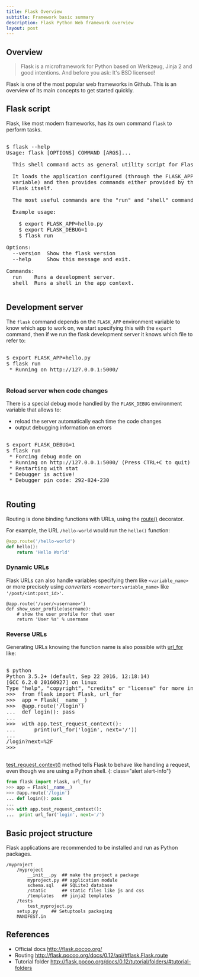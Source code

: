 ```yaml
---
title: Flask Overview
subtitle: Framework basic summary
description: Flask Python Web framework overview
layout: post
---
```


## Overview

> Flask is a microframework for Python based on Werkzeug, Jinja 2 and
> good intentions. And before you ask: It's BSD licensed! 

Flask is one of the most popular web frameworks in Github. This is an
overview of its main concepts to get started quickly.

## Flask script

Flask, like most modern frameworks, has its own command `flask` to
perform tasks. 

<pre class="shell">
<samp>
<span class="shell-prompt">$</span> <kbd>flask --help</kbd>
Usage: flask [OPTIONS] COMMAND [ARGS]...

  This shell command acts as general utility script for Flask applications.

  It loads the application configured (through the FLASK_APP environment
  variable) and then provides commands either provided by the application or
  Flask itself.

  The most useful commands are the "run" and "shell" command.

  Example usage:

    $ export FLASK_APP=hello.py
    $ export FLASK_DEBUG=1
    $ flask run

Options:
  --version  Show the flask version
  --help     Show this message and exit.

Commands:
  run    Runs a development server.
  shell  Runs a shell in the app context.
</samp>
</pre>

## Development server

The `flask` command depends on the `FLASK_APP` environment
variable to know which app to work on, we start specifying this with
the `export` command, then if we run the flask development server it
knows which file to refer to:

<pre class="shell">
<samp>
<span class="shell-prompt">$</span> <kbd>export FLASK_APP=hello.py</kbd>
<span class="shell-prompt">$</span> <kbd>flask run</kbd>
 * Running on http://127.0.0.1:5000/
</samp>
</pre>

### Reload server when code changes

There is a special debug mode handled by the `FLASK_DEBUG` environment
variable that allows to:

- reload the server automatically each time the code changes
- output debugging information on errors

<pre class="shell">
<samp>
<span class="shell-prompt">$</span> <kbd>export FLASK_DEBUG=1</kbd>
<span class="shell-prompt">$</span> <kbd>flask run</kbd>
 * Forcing debug mode on
 * Running on http://127.0.0.1:5000/ (Press CTRL+C to quit)
 * Restarting with stat
 * Debugger is active!
 * Debugger pin code: 292-824-230
</samp>
</pre>

## Routing

Routing is done binding functions with URLs, using the [route()](http://flask.pocoo.org/docs/0.12/api/#flask.Flask.route)
decorator.

For example, the URL `/hello-world` would run the `hello()` function:

~~~ python
@app.route('/hello-world')
def hello():
    return 'Hello World'
~~~

### Dynamic URLs

Flask URLs can also handle variables specifying them like
`<variable_name>` or more precisely using *converters*
`<converter:variable_name>` like `'/post/<int:post_id>'`.

~~~
@app.route('/user/<username>')
def show_user_profile(username):
    # show the user profile for that user
    return 'User %s' % username
~~~

### Reverse URLs

Generating URLs knowing the function name is also possible
with [url_for](http://flask.pocoo.org/docs/0.12/api/#flask.url_for)
like:

<pre class="shell">
<samp>
<span class="shell-prompt">$</span> <kbd>python</kbd>
Python 3.5.2+ (default, Sep 22 2016, 12:18:14) 
[GCC 6.2.0 20160927] on linux
Type "help", "copyright", "credits" or "license" for more information.
<span class="shell-prompt">>>> </span> <kbd>from flask import Flask, url_for</kbd>
<span class="shell-prompt">>>> </span> <kbd>app = Flask(__name__)</kbd>
<span class="shell-prompt">>>> </span> <kbd>@app.route('/login')</kbd>
<span class="shell-prompt">... </span> <kbd>def login(): pass</kbd>
<span class="shell-prompt">... </span> <kbd></kbd>
<span class="shell-prompt">>>> </span> <kbd>with app.test_request_context():</kbd>
<span class="shell-prompt">... </span> <kbd>    print(url_for('login', next='/'))</kbd>
<span class="shell-prompt">... </span> <kbd></kbd>
/login?next=%2F
<span class="shell-prompt">>>> </span>
</samp>
</pre>

[test_request_context()](http://flask.pocoo.org/docs/0.12/api/#flask.Flask.test_request_context) method
tells Flask to behave like handling a request, even though
we are using a Python shell.
{: class="alert alert-info"}


~~~ python
from flask import Flask, url_for
>>> app = Flask(__name__)
>>> @app.route('/login')
... def login(): pass
...
>>> with app.test_request_context():
...  print url_for('login', next='/')
~~~

## Basic project structure

Flask applications are recommended to be installed and run as Python
packages.


~~~
/myproject
    /myproject
		__init__.py  ## make the project a package
		myproject.py ## application module
		schema.sql   ## SQLite3 database
        /static      ## static files like js and css
        /templates   ## jinja2 templates
	/tests
		test_myproject.py
	setup.py     ## Setuptools packaging
    MANIFEST.in
~~~

## References

- Official docs <http://flask.pocoo.org/>
- Routing <http://flask.pocoo.org/docs/0.12/api/#flask.Flask.route>
- Tutorial folder <http://flask.pocoo.org/docs/0.12/tutorial/folders/#tutorial-folders>
